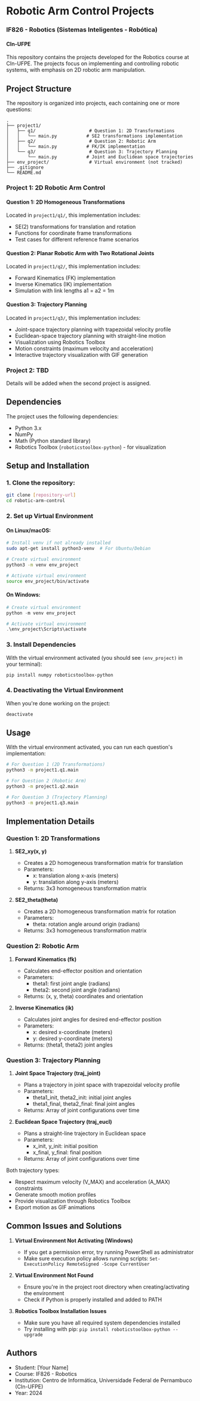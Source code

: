 # Robotic Arm Control Projects
### IF826 - Robotics (Sistemas Inteligentes - Robótica)
#### CIn-UFPE

This repository contains the projects developed for the Robotics course at CIn-UFPE. The projects focus on implementing and controlling robotic systems, with emphasis on 2D robotic arm manipulation.

## Project Structure

The repository is organized into projects, each containing one or more questions:

```
.
├── project1/
│   ├── q1/                    # Question 1: 2D Transformations
│   │   └── main.py           # SE2 transformations implementation
│   ├── q2/                    # Question 2: Robotic Arm
│   │   └── main.py           # FK/IK implementation
│   └── q3/                    # Question 3: Trajectory Planning
│       └── main.py           # Joint and Euclidean space trajectories
├── env_project/               # Virtual environment (not tracked)
├── .gitignore
└── README.md
```

### Project 1: 2D Robotic Arm Control

#### Question 1: 2D Homogeneous Transformations
Located in `project1/q1/`, this implementation includes:
- SE(2) transformations for translation and rotation
- Functions for coordinate frame transformations
- Test cases for different reference frame scenarios

#### Question 2: Planar Robotic Arm with Two Rotational Joints
Located in `project1/q2/`, this implementation includes:
- Forward Kinematics (FK) implementation
- Inverse Kinematics (IK) implementation
- Simulation with link lengths a1 = a2 = 1m

#### Question 3: Trajectory Planning
Located in `project1/q3/`, this implementation includes:
- Joint-space trajectory planning with trapezoidal velocity profile
- Euclidean-space trajectory planning with straight-line motion
- Visualization using Robotics Toolbox
- Motion constraints (maximum velocity and acceleration)
- Interactive trajectory visualization with GIF generation

### Project 2: TBD
Details will be added when the second project is assigned.

## Dependencies

The project uses the following dependencies:
- Python 3.x
- NumPy
- Math (Python standard library)
- Robotics Toolbox (`roboticstoolbox-python`) - for visualization

## Setup and Installation

### 1. Clone the repository:
```bash
git clone [repository-url]
cd robotic-arm-control
```

### 2. Set up Virtual Environment

#### On Linux/macOS:
```bash
# Install venv if not already installed
sudo apt-get install python3-venv  # For Ubuntu/Debian

# Create virtual environment
python3 -m venv env_project

# Activate virtual environment
source env_project/bin/activate
```

#### On Windows:
```powershell
# Create virtual environment
python -m venv env_project

# Activate virtual environment
.\env_project\Scripts\activate
```

### 3. Install Dependencies
With the virtual environment activated (you should see `(env_project)` in your terminal):
```bash
pip install numpy roboticstoolbox-python
```

### 4. Deactivating the Virtual Environment
When you're done working on the project:
```bash
deactivate
```

## Usage

With the virtual environment activated, you can run each question's implementation:

```bash
# For Question 1 (2D Transformations)
python3 -m project1.q1.main

# For Question 2 (Robotic Arm)
python3 -m project1.q2.main

# For Question 3 (Trajectory Planning)
python3 -m project1.q3.main
```

## Implementation Details

### Question 1: 2D Transformations

1. **SE2_xy(x, y)**
   - Creates a 2D homogeneous transformation matrix for translation
   - Parameters:
     - x: translation along x-axis (meters)
     - y: translation along y-axis (meters)
   - Returns: 3x3 homogeneous transformation matrix

2. **SE2_theta(theta)**
   - Creates a 2D homogeneous transformation matrix for rotation
   - Parameters:
     - theta: rotation angle around origin (radians)
   - Returns: 3x3 homogeneous transformation matrix

### Question 2: Robotic Arm

1. **Forward Kinematics (fk)**
   - Calculates end-effector position and orientation
   - Parameters:
     - theta1: first joint angle (radians)
     - theta2: second joint angle (radians)
   - Returns: (x, y, theta) coordinates and orientation

2. **Inverse Kinematics (ik)**
   - Calculates joint angles for desired end-effector position
   - Parameters:
     - x: desired x-coordinate (meters)
     - y: desired y-coordinate (meters)
   - Returns: (theta1, theta2) joint angles

### Question 3: Trajectory Planning

1. **Joint Space Trajectory (traj_joint)**
   - Plans a trajectory in joint space with trapezoidal velocity profile
   - Parameters:
     - theta1_init, theta2_init: initial joint angles
     - theta1_final, theta2_final: final joint angles
   - Returns: Array of joint configurations over time

2. **Euclidean Space Trajectory (traj_eucl)**
   - Plans a straight-line trajectory in Euclidean space
   - Parameters:
     - x_init, y_init: initial position
     - x_final, y_final: final position
   - Returns: Array of joint configurations over time

Both trajectory types:
- Respect maximum velocity (V_MAX) and acceleration (A_MAX) constraints
- Generate smooth motion profiles
- Provide visualization through Robotics Toolbox
- Export motion as GIF animations

## Common Issues and Solutions

1. **Virtual Environment Not Activating (Windows)**
   - If you get a permission error, try running PowerShell as administrator
   - Make sure execution policy allows running scripts: `Set-ExecutionPolicy RemoteSigned -Scope CurrentUser`

2. **Virtual Environment Not Found**
   - Ensure you're in the project root directory when creating/activating the environment
   - Check if Python is properly installed and added to PATH

3. **Robotics Toolbox Installation Issues**
   - Make sure you have all required system dependencies installed
   - Try installing with pip: `pip install roboticstoolbox-python --upgrade`

## Authors

- Student: [Your Name]
- Course: IF826 - Robotics
- Institution: Centro de Informática, Universidade Federal de Pernambuco (CIn-UFPE)
- Year: 2024 